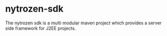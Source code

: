 # nytrozen-sdk
The nytrozen sdk is a multi modular maven project which provides a server side framework for J2EE projects.
